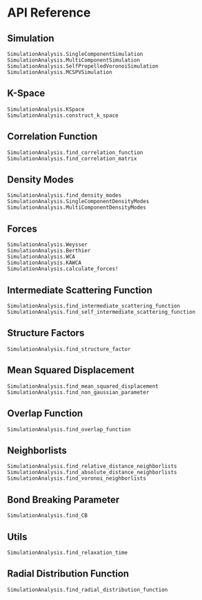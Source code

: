 # API Reference


## Simulation

```@docs
SimulationAnalysis.SingleComponentSimulation
SimulationAnalysis.MultiComponentSimulation
SimulationAnalysis.SelfPropelledVoronoiSimulation
SimulationAnalysis.MCSPVSimulation
```

## K-Space

```@docs
SimulationAnalysis.KSpace
SimulationAnalysis.construct_k_space
```

## Correlation Function

```@docs
SimulationAnalysis.find_correlation_function
SimulationAnalysis.find_correlation_matrix
```

## Density Modes

```@docs
SimulationAnalysis.find_density_modes
SimulationAnalysis.SingleComponentDensityModes
SimulationAnalysis.MultiComponentDensityModes
```


## Forces

```@docs
SimulationAnalysis.Weysser
SimulationAnalysis.Berthier
SimulationAnalysis.WCA
SimulationAnalysis.KAWCA
SimulationAnalysis.calculate_forces!
```

## Intermediate Scattering Function

```@docs
SimulationAnalysis.find_intermediate_scattering_function
SimulationAnalysis.find_self_intermediate_scattering_function
```

## Structure Factors

```@docs
SimulationAnalysis.find_structure_factor
```

## Mean Squared Displacement

```@docs
SimulationAnalysis.find_mean_squared_displacement
SimulationAnalysis.find_non_gaussian_parameter
```

## Overlap Function

```@docs
SimulationAnalysis.find_overlap_function
```

## Neighborlists

```@docs
SimulationAnalysis.find_relative_distance_neighborlists
SimulationAnalysis.find_absolute_distance_neighborlists
SimulationAnalysis.find_voronoi_neighborlists
```

## Bond Breaking Parameter

```@docs
SimulationAnalysis.find_CB
```

## Utils

```@docs
SimulationAnalysis.find_relaxation_time
```

## Radial Distribution Function

```@docs
SimulationAnalysis.find_radial_distribution_function
```
